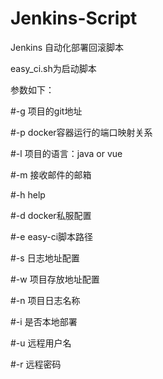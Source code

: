 # Jenkins-Script
Jenkins 自动化部署回滚脚本

easy_ci.sh为启动脚本

参数如下：

  #-g 项目的git地址

  #-p docker容器运行的端口映射关系

  #-l 项目的语言：java or vue

  #-m 接收邮件的邮箱

  #-h help

  #-d docker私服配置

  #-e easy-ci脚本路径

  #-s 日志地址配置

  #-w 项目存放地址配置

  #-n 项目日志名称

  #-i 是否本地部署

  #-u 远程用户名

  #-r 远程密码
